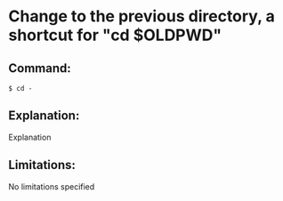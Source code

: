 # Change to the previous directory, a shortcut for "cd $OLDPWD"

## Command:
```
$ cd -
```

## Explanation:
Explanation

## Limitations:
No limitations specified

